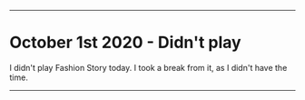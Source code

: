 
***

# October 1st 2020 - Didn't play

I didn't play Fashion Story today. I took a break from it, as I didn't have the time.

***
